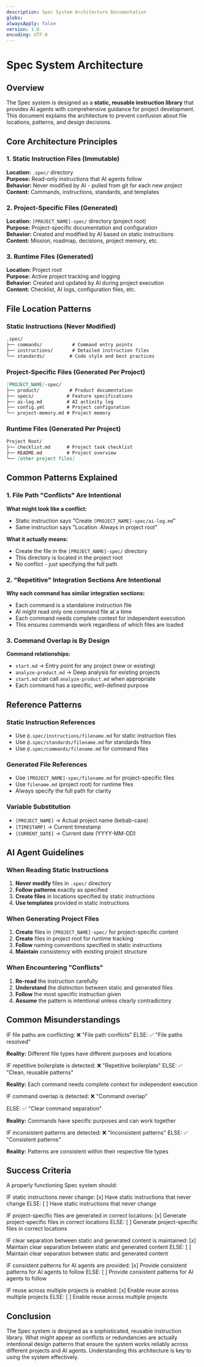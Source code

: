 ```yaml
---
description: Spec System Architecture Documentation
globs:
alwaysApply: false
version: 1.0
encoding: UTF-8
---
```


# Spec System Architecture

## Overview

The Spec system is designed as a **static, reusable instruction library** that provides AI agents with comprehensive guidance for project development. This document explains the architecture to prevent confusion about file locations, patterns, and design decisions.

## Core Architecture Principles

### 1. Static Instruction Files (Immutable)

**Location:** `.spec/` directory  
**Purpose:** Read-only instructions that AI agents follow  
**Behavior:** Never modified by AI - pulled from git for each new project  
**Content:** Commands, instructions, standards, and templates  

### 2. Project-Specific Files (Generated)

**Location:** `[PROJECT_NAME]-spec/` directory (project root)  
**Purpose:** Project-specific documentation and configuration  
**Behavior:** Created and modified by AI based on static instructions  
**Content:** Mission, roadmap, decisions, project memory, etc.  

### 3. Runtime Files (Generated)

**Location:** Project root  
**Purpose:** Active project tracking and logging  
**Behavior:** Created and updated by AI during project execution  
**Content:** Checklist, AI logs, configuration files, etc.  

## File Location Patterns

### Static Instructions (Never Modified)

```markdown
.spec/
├── commands/           # Command entry points
├── instructions/       # Detailed instruction files
└── standards/         # Code style and best practices
```

### Project-Specific Files (Generated Per Project)

```markdown
[PROJECT_NAME]-spec/
├── product/           # Product documentation
├── specs/            # Feature specifications
├── ai-log.md         # AI activity log
├── config.yml        # Project configuration
└── project-memory.md # Project memory
```

### Runtime Files (Generated Per Project)

```markdown
Project Root/
├── checklist.md      # Project task checklist
├── README.md         # Project overview
└── [other project files]
```

## Common Patterns Explained

### 1. File Path "Conflicts" Are Intentional

**What might look like a conflict:**

- Static instruction says "Create `[PROJECT_NAME]-spec/ai-log.md`"
- Same instruction says "Location: Always in project root"

**What it actually means:**

- Create the file in the `[PROJECT_NAME]-spec/` directory
- This directory is located in the project root
- No conflict - just specifying the full path

### 2. "Repetitive" Integration Sections Are Intentional

**Why each command has similar integration sections:**

- Each command is a standalone instruction file
- AI might read only one command file at a time
- Each command needs complete context for independent execution
- This ensures commands work regardless of which files are loaded

### 3. Command Overlap is By Design

**Command relationships:**

- `start.md` → Entry point for any project (new or existing)
- `analyze-product.md` → Deep analysis for existing projects
- `start.md` can call `analyze-product.md` when appropriate
- Each command has a specific, well-defined purpose

## Reference Patterns

### Static Instruction References

- Use `@.spec/instructions/filename.md` for static instruction files
- Use `@.spec/standards/filename.md` for standards files
- Use `@.spec/commands/filename.md` for command files

### Generated File References

- Use `[PROJECT_NAME]-spec/filename.md` for project-specific files
- Use `filename.md` (project root) for runtime files
- Always specify the full path for clarity

### Variable Substitution

- `[PROJECT_NAME]` → Actual project name (kebab-case)
- `[TIMESTAMP]` → Current timestamp
- `[CURRENT_DATE]` → Current date (YYYY-MM-DD)

## AI Agent Guidelines

### When Reading Static Instructions

1. **Never modify** files in `.spec/` directory
2. **Follow patterns** exactly as specified
3. **Create files** in locations specified by static instructions
4. **Use templates** provided in static instructions

### When Generating Project Files

1. **Create** files in `[PROJECT_NAME]-spec/` for project-specific content
2. **Create** files in project root for runtime tracking
3. **Follow** naming conventions specified in static instructions
4. **Maintain** consistency with existing project structure

### When Encountering "Conflicts"

1. **Re-read** the instruction carefully
2. **Understand** the distinction between static and generated files
3. **Follow** the most specific instruction given
4. **Assume** the pattern is intentional unless clearly contradictory

## Common Misunderstandings

IF file paths are conflicting:
   ❌ "File path conflicts"
ELSE:
  ✅ "File paths resolved"

**Reality:** Different file types have different purposes and locations

IF repetitive boilerplate is detected:
  ❌ "Repetitive boilerplate"
ELSE:
   ✅ "Clean, reusable patterns"

**Reality:** Each command needs complete context for independent execution

IF command overlap is detected:
  ❌ "Command overlap"

ELSE:
 ✅ "Clear command separation"

**Reality:** Commands have specific purposes and can work together

IF inconsistent patterns are detected:
  ❌ "Inconsistent patterns"
ELSE:
  ✅ "Consistent patterns"

**Reality:** Patterns are consistent within their respective file types

## Success Criteria

A properly functioning Spec system should:

IF static instructions never change:
  [x] Have static instructions that never change
ELSE:
  [ ] Have static instructions that never change

IF project-specific files are generated in correct locations:
  [x] Generate project-specific files in correct locations
ELSE:
  [ ] Generate project-specific files in correct locations

IF clear separation between static and generated content is maintained:
  [x] Maintain clear separation between static and generated content
ELSE:
  [ ] Maintain clear separation between static and generated content

IF consistent patterns for AI agents are provided:
  [x] Provide consistent patterns for AI agents to follow
ELSE:
  [ ] Provide consistent patterns for AI agents to follow

IF reuse across multiple projects is enabled:
  [x] Enable reuse across multiple projects
ELSE:
  [ ] Enable reuse across multiple projects

## Conclusion

The Spec system is designed as a sophisticated, reusable instruction library. What might appear as conflicts or redundancies are actually intentional design patterns that ensure the system works reliably across different projects and AI agents. Understanding this architecture is key to using the system effectively.
